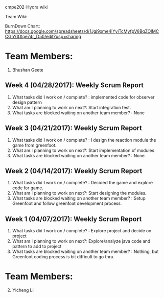 cmpe202-Hydra wiki

Team Wiki:

BurnDown Chart:
https://docs.google.com/spreadsheets/d/1Jgj9xme4IYyiTcMyfpV8BqZOlMCCGhYIOtqe74r_D50/edit?usp=sharing

# Team Members:
1) Bhushan Geete

## Week 4 (04/28/2017): Weekly Scrum Report

1. What tasks did I work on / complete? : implemented code for observer design pattern
2. What am I planning to work on next?: Start integration test.
3. What tasks are blocked waiting on another team member? : None


## Week 3 (04/21/2017): Weekly Scrum Report

1. What tasks did I work on / complete? :  I design the reaction module the game from greenfoot.
2. What am I planning to work on next?: Start implementation of modules.
3. What tasks are blocked waiting on another team member? : None. 


## Week 2 (04/14/2017): Weekly Scrum Report

1. What tasks did I work on / complete? : Decided the game and explore code for game.
2. What am I planning to work on next?: Start designing the modules.
3. What tasks are blocked waiting on another team member? : Setup Greenfoot and follow  greenfoot development process. 

## Week 1 (04/07/2017): Weekly Scrum Report

1. What tasks did I work on / complete? : Explore project and decide on project
2. What am I planning to work on next?: Explore/analyze java code and pattern to add to project
3. What tasks are blocked waiting on another team member? : Nothing, but Greenfoot coding process is bit difficult to go thru. 


# Team Members:
2) Yicheng Li

